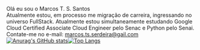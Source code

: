 Olá eu sou o Marcos T. S. Santos<br>
Atualmente estou, em processo me migração de carreira, ingressando no universo FullStack.
Atualmente estou simultaneamente estudando Google Cloud Certified Associate Cloud Engineer pelo Senac e Python pelo Senai.
Contate-me no e-mail: marcos.ts.serdeira@gail.com
[![Anurag's GitHub stats](https://github-readme-stats.vercel.app/api?username=marcostsantos-dev&theme=dark&show_icons=true)](https://github.com/marcostsantos-dev/github-readme-stats)[![Top Langs](https://github-readme-stats.vercel.app/api/top-langs/?username=marcostsantos-dev&layout=donut)](https://github.com/marcostsantos-dev/github-readme-stats)

